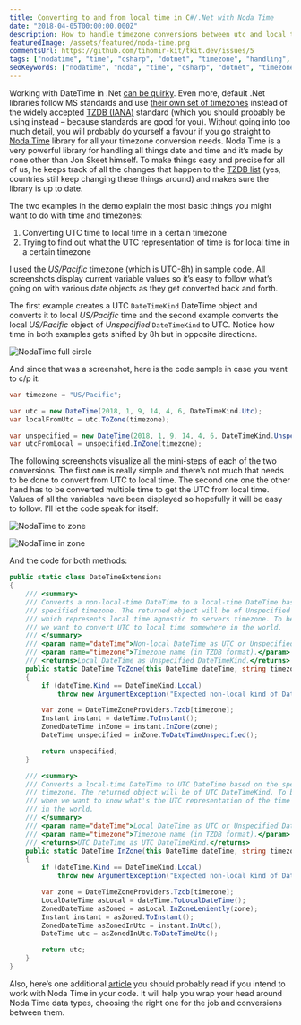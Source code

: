 ```yaml
---
title: Converting to and from local time in C#/.Net with Noda Time
date: "2018-04-05T00:00:00.000Z"
description: How to handle timezone conversions between utc and local time in C# / .Net using Noda Time library?
featuredImage: /assets/featured/noda-time.png
commentsUrl: https://github.com/tihomir-kit/tkit.dev/issues/5
tags: ["nodatime", "time", "csharp", "dotnet", "timezone", "handling", "conversion"]
seoKeywords: ["nodatime", "noda", "time", "csharp", "dotnet", "timezone", "handling", "code", "sample", "demo", "tutorial", "utc", "simple", "easy", "conversion"]
---
```


Working with DateTime in .Net [can be quirky](https://blog.nodatime.org/2011/08/what-wrong-with-datetime-anyway.html). Even more, default .Net libraries follow MS standards and use [their own set of timezones](https://stackoverflow.com/a/7908482/413785) instead of the widely accepted [TZDB (IANA)](https://en.wikipedia.org/wiki/Tz_database) standard (which you should probably be using instead – because standards are good for you). Without going into too much detail, you will probably do yourself a favour if you go straight to [Noda Time](https://nodatime.org/) library for all your timezone conversion needs. Noda Time is a very powerful library for handling all things date and time and it’s made by none other than Jon Skeet himself. To make things easy and precise for all of us, he keeps track of all the changes that happen to the [TZDB list](https://en.wikipedia.org/wiki/List_of_tz_database_time_zones) (yes, countries still keep changing these things around) and makes sure the library is up to date.

The two examples in the demo explain the most basic things you might want to do with time and timezones:

 1. Converting UTC time to local time in a certain timezone
 2. Trying to find out what the UTC representation of time is for local time in a certain timezone


I used the *US/Pacific* timezone (which is UTC-8h) in sample code. All screenshots display current variable values so it’s easy to follow what’s going on with various date objects as they get converted back and forth.

The first example creates a UTC `DateTimeKind` DateTime object and converts it to local *US/Pacific* time and the second example converts the local *US/Pacific* object of *Unspecified* `DateTimeKind` to UTC. Notice how time in both examples gets shifted by 8h but in opposite directions.

![NodaTime full circle](nodatime-full-circle.png)

And since that was a screenshot, here is the code sample in case you want to c/p it:

```cs
var timezone = "US/Pacific";

var utc = new DateTime(2018, 1, 9, 14, 4, 6, DateTimeKind.Utc);
var localFromUtc = utc.ToZone(timezone);

var unspecified = new DateTime(2018, 1, 9, 14, 4, 6, DateTimeKind.Unspecified);
var utcFromLocal = unspecified.InZone(timezone);
```

The following screenshots visualize all the mini-steps of each of the two conversions. The first one is really simple and there’s not much that needs to be done to convert from UTC to local time. The second one one the other hand has to be converted multiple time to get the UTC from local time. Values of all the variables have been displayed so hopefully it will be easy to follow. I’ll let the code speak for itself:

![NodaTime to zone](nodatime-to-zone.png)

![NodaTime in zone](nodatime-in-zone.png)

And the code for both methods:

```cs
public static class DateTimeExtensions
{
    /// <summary>
    /// Converts a non-local-time DateTime to a local-time DateTime based on the
    /// specified timezone. The returned object will be of Unspecified DateTimeKind
    /// which represents local time agnostic to servers timezone. To be used when
    /// we want to convert UTC to local time somewhere in the world.
    /// </summary>
    /// <param name="dateTime">Non-local DateTime as UTC or Unspecified DateTimeKind.</param>
    /// <param name="timezone">Timezone name (in TZDB format).</param>
    /// <returns>Local DateTime as Unspecified DateTimeKind.</returns>
    public static DateTime ToZone(this DateTime dateTime, string timezone)
    {
        if (dateTime.Kind == DateTimeKind.Local)
            throw new ArgumentException("Expected non-local kind of DateTime");

        var zone = DateTimeZoneProviders.Tzdb[timezone];
        Instant instant = dateTime.ToInstant();
        ZonedDateTime inZone = instant.InZone(zone);
        DateTime unspecified = inZone.ToDateTimeUnspecified();

        return unspecified;
    }

    /// <summary>
    /// Converts a local-time DateTime to UTC DateTime based on the specified
    /// timezone. The returned object will be of UTC DateTimeKind. To be used
    /// when we want to know what's the UTC representation of the time somewhere
    /// in the world.
    /// </summary>
    /// <param name="dateTime">Local DateTime as UTC or Unspecified DateTimeKind.</param>
    /// <param name="timezone">Timezone name (in TZDB format).</param>
    /// <returns>UTC DateTime as UTC DateTimeKind.</returns>
    public static DateTime InZone(this DateTime dateTime, string timezone)
    {
        if (dateTime.Kind == DateTimeKind.Local)
            throw new ArgumentException("Expected non-local kind of DateTime");

        var zone = DateTimeZoneProviders.Tzdb[timezone];
        LocalDateTime asLocal = dateTime.ToLocalDateTime();
        ZonedDateTime asZoned = asLocal.InZoneLeniently(zone);
        Instant instant = asZoned.ToInstant();
        ZonedDateTime asZonedInUtc = instant.InUtc();
        DateTime utc = asZonedInUtc.ToDateTimeUtc();

        return utc;
    }
}
```

Also, here’s one additional [article](https://nodatime.org/2.2.x/userguide/type-choices) you should probably read if you intend to work with Noda Time in your code. It will help you wrap your head around Noda Time data types, choosing the right one for the job and conversions between them.